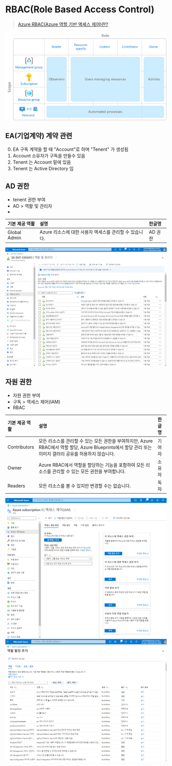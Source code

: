 # RBAC(Role Based Access Control)
> [Azure RBAC(Azure 역할 기반 액세스 제어)란?](https://docs.microsoft.com/ko-kr/azure/role-based-access-control/overview)

![rbac-least-privilege.png](./img/rbac-least-privilege.png)

## EA(기업계약) 계약 관련
0. EA 구독 계약을 할 때 "Account"로 하며 "Tenent" 가 생성됨
1. Account 소유자가 구독을 만들수 있음
2. Tenent 는 Account 밑에 있음
3. Tenent 는 Active Directory 임  

## AD 권한 
- tenent 권한 부여
- AD > 역활 및 관리자  
- 
| 기본 제공 역활 | 설명 | 한글명 |
|:---|:---|:---|
| Global Admin  | Azure 리소스에 대한 사용자 액세스를 관리할 수 있습니다. | AD 권한 |  
![AD-역활및관리자.png](./img/AD-역활및관리자.png)

## 자원 권한
- 자원 권한 부여
- 구독 > 역세스 제어(IAM)
- RBAC

| 기본 제공 역활 | 설명 | 한글명 |
|:---|:---|:---|
| Contributors  | 모든 리소스를 관리할 수 있는 모든 권한을 부여하지만, Azure RBAC에서 역할 할당, Azure Blueprints에서 할당 관리 또는 이미지 갤러리 공유를 허용하지 않습니다. | 기여자 |
| Owner  | Azure RBAC에서 역할을 할당하는 기능을 포함하여 모든 리소스를 관리할 수 있는 모든 권한을 부여합니다. | 소유자 |
| Readers  | 모든 리소스를 볼 수 있지만 변경할 수는 없습니다. | 독자 |  

![구독-액세스제어(IAM).png](./img/구독-액세스제어(IAM).png)
![구독-액세스제어(IAM)-역할할당제어.png](./img/구독-액세스제어(IAM)-역할할당제어.png)